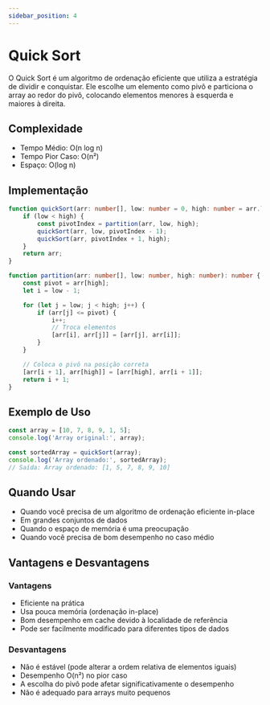 ```yaml
---
sidebar_position: 4
---
```


# Quick Sort

O Quick Sort é um algoritmo de ordenação eficiente que utiliza a estratégia de dividir e conquistar. Ele escolhe um elemento como pivô e particiona o array ao redor do pivô, colocando elementos menores à esquerda e maiores à direita.

## Complexidade

- Tempo Médio: O(n log n)
- Tempo Pior Caso: O(n²)
- Espaço: O(log n)

## Implementação

```typescript
function quickSort(arr: number[], low: number = 0, high: number = arr.length - 1): number[] {
    if (low < high) {
        const pivotIndex = partition(arr, low, high);
        quickSort(arr, low, pivotIndex - 1);
        quickSort(arr, pivotIndex + 1, high);
    }
    return arr;
}

function partition(arr: number[], low: number, high: number): number {
    const pivot = arr[high];
    let i = low - 1;

    for (let j = low; j < high; j++) {
        if (arr[j] <= pivot) {
            i++;
            // Troca elementos
            [arr[i], arr[j]] = [arr[j], arr[i]];
        }
    }

    // Coloca o pivô na posição correta
    [arr[i + 1], arr[high]] = [arr[high], arr[i + 1]];
    return i + 1;
}
```

## Exemplo de Uso

```typescript
const array = [10, 7, 8, 9, 1, 5];
console.log('Array original:', array);

const sortedArray = quickSort(array);
console.log('Array ordenado:', sortedArray);
// Saída: Array ordenado: [1, 5, 7, 8, 9, 10]
```

## Quando Usar

- Quando você precisa de um algoritmo de ordenação eficiente in-place
- Em grandes conjuntos de dados
- Quando o espaço de memória é uma preocupação
- Quando você precisa de bom desempenho no caso médio

## Vantagens e Desvantagens

### Vantagens
- Eficiente na prática
- Usa pouca memória (ordenação in-place)
- Bom desempenho em cache devido à localidade de referência
- Pode ser facilmente modificado para diferentes tipos de dados

### Desvantagens
- Não é estável (pode alterar a ordem relativa de elementos iguais)
- Desempenho O(n²) no pior caso
- A escolha do pivô pode afetar significativamente o desempenho
- Não é adequado para arrays muito pequenos